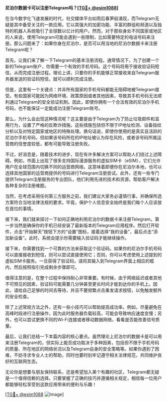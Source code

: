 **尼泊尔数据卡可以注册Telegram吗？[[TG💪+ @esim1088](https://t.me/s/esim1088)]**

在当今数字化飞速发展的时代，社交媒体平台如雨后春笋般涌现，而Telegram无疑是其中备受关注的一款应用。它以其强大的加密功能、丰富的群组和频道以及独特的机器人系统吸引了全球数以亿计的用户。然而，对于那些身处不同国家或地区的人来说，使用Telegram可能会遇到一些限制，比如需要特定的电话号码来注册。那么问题来了：如果你身在尼泊尔，是否可以用当地的尼泊尔数据卡来注册Telegram呢？

首先，让我们来了解一下Telegram的基本注册流程。通常情况下，为了创建一个新的Telegram账户，你需要一个有效的手机号码。这个号码将用于接收验证码短信，从而完成注册过程。理论上讲，只要你的手机能够正常接收来自Telegram服务器发送的验证码短信，就可以顺利完成注册。

但是，这里有一个关键点：并非所有国家的手机号码都能无阻碍地被Telegram接受。有些国家可能因为网络环境、政策原因或者其他因素，导致其手机号码无法顺利通过Telegram的安全验证机制。因此，即使你拥有一个合法有效的尼泊尔手机号码，也不能保证一定能成功注册Telegram账号。

那么，为什么会出现这种情况呢？这主要是由于Telegram为了防止垃圾邮件和滥用行为，设置了严格的反欺诈措施。这些措施包括但不限于IP地址检测、设备指纹分析以及对特定国家或地区的特殊处理。换句话说，即使你使用的是真实且活跃的尼泊尔手机号码，但如果该号码所在的IP地址被认为存在风险，或者该号码所属运营商的信誉度较低，都有可能导致注册失败。

不过，好消息是，随着技术的进步，现在有许多解决方案可以帮助人们绕过上述障碍。例如，市面上出现了很多支持国际漫游服务的虚拟SIM卡（eSIM），它们允许用户在全球范围内切换不同的运营商网络。这意味着即便你在尼泊尔本地，也可以选择其他国家的运营商提供的号码进行Telegram注册尝试。此外，还有一些专门提供Telegram注册服务的专业团队，他们利用先进的技术和资源，帮助客户解决各种复杂的注册难题。

当然，在考虑采用任何第三方服务之前，我们建议大家务必谨慎行事，并确保所选方案符合当地法律法规的要求。毕竟，保护个人信息安全始终是我们每个人应该放在首位的事情。

接下来，我们就来探讨一下如何正确地利用尼泊尔的数据卡来注册Telegram。第一步当然是确保你的手机已经安装了最新版本的Telegram应用程序。然后打开软件，点击“开始聊天”按钮下方的“设置”图标，接着选择“我的设备”，最后点击“添加新设备”。此时，系统会提示你需要输入验证码才能继续操作。

接下来，你需要找到一个可靠的方法来获取这个验证码。如果你的尼泊尔手机号码可以直接接收到短信，则可以尝试直接使用它；否则，你可以考虑使用上述提到的虚拟SIM卡服务。一旦获得了验证码，请将其输入到Telegram界面上相应的框内，然后按照指引完成剩余步骤即可。

值得注意的是，在整个过程中保持耐心非常重要。有时候，由于网络延迟或者其他不可预见的因素，验证码可能需要几分钟甚至更长时间才能到达你的手机上。因此，请给自己足够的时间去等待，并且不要频繁点击重发请求按钮，以免触发额外的安全检查。

除了上述常规方法之外，还有一些小技巧可以帮助提高成功率。例如，尽量避免在高峰时段进行注册操作，因为此时服务器负载较高，可能会导致响应速度变慢；另外，也可以尝试更换不同的Wi-Fi连接或者移动数据网络，看看是否能改善信号质量。

最后，让我们总结一下本篇内容的核心要点。虽然理论上尼泊尔的数据卡是可以用来注册Telegram的，但实际上能否成功取决于多种因素，包括但不限于手机号码的质量、所在地区的网络状况以及Telegram自身的安全策略等。如果你遇到了困难，不妨寻求专业人士的帮助，同时也要时刻牢记遵守相关法律规范，共同维护良好的互联网生态。

无论你是想要与朋友保持联系，还是希望加入某个有趣的社区，Telegram都无疑是一个值得信赖的选择。只要掌握了正确的技巧并遵循相关规定，相信每一位用户都能够轻松享受到这款应用带来的便利与乐趣！

[[TG💪+ @esim1088](https://t.me/s/esim1088) ![Image](https://i.postimg.cc/4NQfJmqS/Snipaste-2025-05-13-00-14-12.png)]